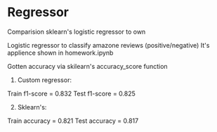# Regressor
Comparision sklearn's logistic regressor to own

Logistic regressor to classify amazone reviews (positive/negative)
It's applience shown in homework.ipynb

Gotten accuracy via skilearn's accuracy_score function

1) Custom regressor:

Train f1-score = 0.832
Test f1-score = 0.825

2) Sklearn's:

Train accuracy = 0.821
Test accuracy = 0.817
